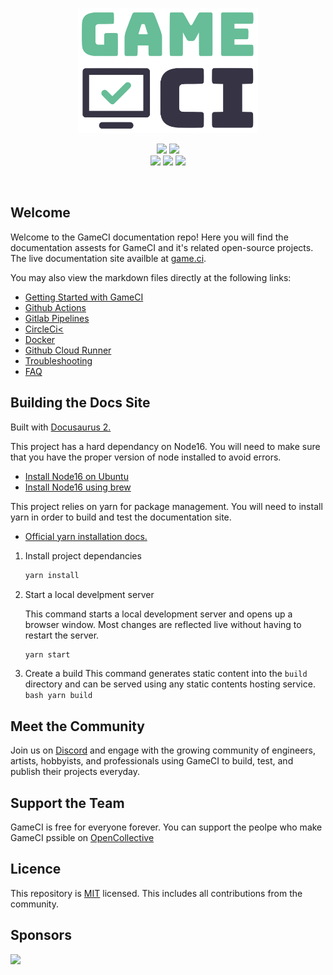 <p align="center">
  <img height=200px src="static/assets/images/logo-cropped.png">
<p>

<p align="center">
  <a href="https://discord.com/invite/WyPN5r9">
    <img src="https://img.shields.io/badge/Discord-5865F2?style=for-the-badge&logo=discord&logoColor=white"></a>
  <a href="https://opencollective.com/game-ci">
    <img src="https://img.shields.io/badge/OpenCollective-1F87FF?style=for-the-badge&logo=OpenCollective&logoColor=white"></a> <br>
  <img src="https://img.shields.io/github/license/game-ci/documentation.svg">
  <img src="https://img.shields.io/github/stars/game-ci/documentation.svg">
  <img src="https://img.shields.io/github/last-commit/game-ci/documentation.svg">
<p>

<br>

## Welcome

Welcome to the GameCI documentation repo! Here you will find the documentation assests for GameCI
and it's related open-source projects. The live documentation site availble at
<a  href="https://game.ci">game.ci</a>.

You may also view the markdown files directly at the following links:

- [Getting Started with GameCI](docs/02-getting-started)
- [Github Actions](docs/03-github)
- [Gitlab Pipelines](docs/05-gitlab)
- [CircleCi<](docs/11-circleci)
- [Docker](docs/08-docker)
- [Github Cloud Runner](docs/03-github-cloud-runner)
- [Troubleshooting](docs/09-troubleshooting)
- [FAQ](docs/10-faq)

## Building the Docs Site

Built with [Docusaurus 2.](https://docusaurus.io/)

This project has a hard dependancy on Node16. You will need to make sure that you have the proper
version of node installed to avoid errors.

- [Install Node16 on Ubuntu](https://joshtronic.com/2021/05/09/how-to-install-nodejs-16-on-ubuntu-2004-lts/)
- [Install Node16 using brew](https://apple.stackexchange.com/a/207883)

This project relies on yarn for package management. You will need to install yarn in order to build
and test the documentation site.

- [Official yarn installation docs.](https://classic.yarnpkg.com/lang/en/docs/install)

1.  Install project dependancies

    ```bash
    yarn install
    ```

2.  Start a local develpment server

    This command starts a local development server and opens up a browser window. Most changes are
    reflected live without having to restart the server.

    ```bash
    yarn start
    ```

3.  Create a build This command generates static content into the `build` directory and can be
    served using any static contents hosting service. `bash yarn build `

## Meet the Community

Join us on [Discord](https://game.ci/discord) and engage with the growing community of engineers,
artists, hobbyists, and professionals using GameCI to build, test, and publish their projects
everyday.

## Support the Team

GameCI is free for everyone forever. You can support the peolpe who make GameCI pssible on
[OpenCollective](https://opencollective.com/game-ci)

## Licence

This repository is [MIT](./LICENSE) licensed. This includes all contributions from the community.

## Sponsors

<img src="https://img.shields.io/badge/Vercel-000000?style=for-the-badge&logo=vercel&logoColor=white" href="https://vercel.com?utm_source=game-ci">
